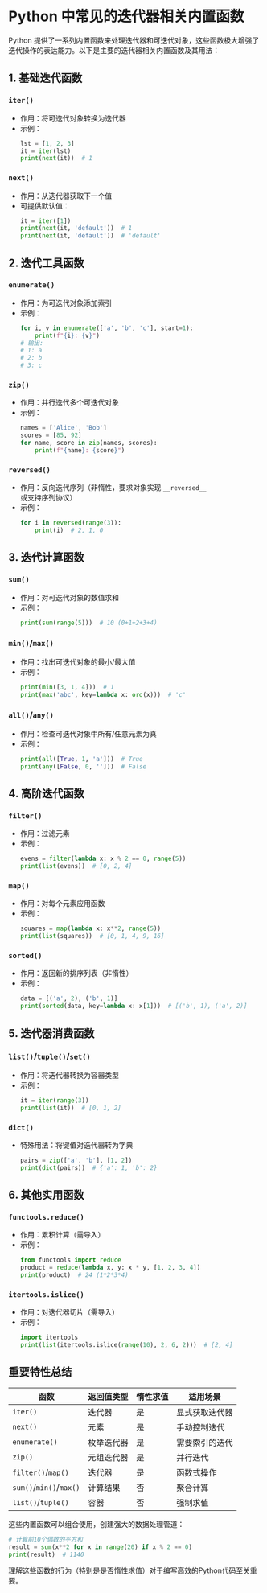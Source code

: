 # Python 中常见的迭代器相关内置函数

Python 提供了一系列内置函数来处理迭代器和可迭代对象，这些函数极大增强了迭代操作的表达能力。以下是主要的迭代器相关内置函数及其用法：

## 1. 基础迭代函数

### `iter()`
- 作用：将可迭代对象转换为迭代器
- 示例：
  ```python
  lst = [1, 2, 3]
  it = iter(lst)
  print(next(it))  # 1
  ```

### `next()`
- 作用：从迭代器获取下一个值
- 可提供默认值：
  ```python
  it = iter([1])
  print(next(it, 'default'))  # 1
  print(next(it, 'default'))  # 'default'
  ```

## 2. 迭代工具函数

### `enumerate()`
- 作用：为可迭代对象添加索引
- 示例：
  ```python
  for i, v in enumerate(['a', 'b', 'c'], start=1):
      print(f"{i}: {v}")
  # 输出:
  # 1: a
  # 2: b
  # 3: c
  ```

### `zip()`
- 作用：并行迭代多个可迭代对象
- 示例：
  ```python
  names = ['Alice', 'Bob']
  scores = [85, 92]
  for name, score in zip(names, scores):
      print(f"{name}: {score}")
  ```

### `reversed()`
- 作用：反向迭代序列（非惰性，要求对象实现 `__reversed__` 或支持序列协议）
- 示例：
  ```python
  for i in reversed(range(3)):
      print(i)  # 2, 1, 0
  ```

## 3. 迭代计算函数

### `sum()`
- 作用：对可迭代对象的数值求和
- 示例：
  ```python
  print(sum(range(5)))  # 10 (0+1+2+3+4)
  ```

### `min()`/`max()`
- 作用：找出可迭代对象的最小/最大值
- 示例：
  ```python
  print(min([3, 1, 4]))  # 1
  print(max('abc', key=lambda x: ord(x)))  # 'c'
  ```

### `all()`/`any()`
- 作用：检查可迭代对象中所有/任意元素为真
- 示例：
  ```python
  print(all([True, 1, 'a']))  # True
  print(any([False, 0, '']))  # False
  ```

## 4. 高阶迭代函数

### `filter()`
- 作用：过滤元素
- 示例：
  ```python
  evens = filter(lambda x: x % 2 == 0, range(5))
  print(list(evens))  # [0, 2, 4]
  ```

### `map()`
- 作用：对每个元素应用函数
- 示例：
  ```python
  squares = map(lambda x: x**2, range(5))
  print(list(squares))  # [0, 1, 4, 9, 16]
  ```

### `sorted()`
- 作用：返回新的排序列表（非惰性）
- 示例：
  ```python
  data = [('a', 2), ('b', 1)]
  print(sorted(data, key=lambda x: x[1]))  # [('b', 1), ('a', 2)]
  ```

## 5. 迭代器消费函数

### `list()`/`tuple()`/`set()`
- 作用：将迭代器转换为容器类型
- 示例：
  ```python
  it = iter(range(3))
  print(list(it))  # [0, 1, 2]
  ```

### `dict()`
- 特殊用法：将键值对迭代器转为字典
  ```python
  pairs = zip(['a', 'b'], [1, 2])
  print(dict(pairs))  # {'a': 1, 'b': 2}
  ```

## 6. 其他实用函数

### `functools.reduce()`
- 作用：累积计算（需导入）
- 示例：
  ```python
  from functools import reduce
  product = reduce(lambda x, y: x * y, [1, 2, 3, 4])
  print(product)  # 24 (1*2*3*4)
  ```

### `itertools.islice()`
- 作用：对迭代器切片（需导入）
- 示例：
  ```python
  import itertools
  print(list(itertools.islice(range(10), 2, 6, 2)))  # [2, 4]
  ```

## 重要特性总结

| 函数 | 返回值类型 | 惰性求值 | 适用场景 |
|------|------------|----------|----------|
| `iter()` | 迭代器 | 是 | 显式获取迭代器 |
| `next()` | 元素 | 是 | 手动控制迭代 |
| `enumerate()` | 枚举迭代器 | 是 | 需要索引的迭代 |
| `zip()` | 元组迭代器 | 是 | 并行迭代 |
| `filter()`/`map()` | 迭代器 | 是 | 函数式操作 |
| `sum()`/`min()`/`max()` | 计算结果 | 否 | 聚合计算 |
| `list()`/`tuple()` | 容器 | 否 | 强制求值 |

这些内置函数可以组合使用，创建强大的数据处理管道：
```python
# 计算前10个偶数的平方和
result = sum(x**2 for x in range(20) if x % 2 == 0)
print(result)  # 1140
```

理解这些函数的行为（特别是是否惰性求值）对于编写高效的Python代码至关重要。